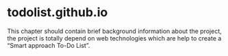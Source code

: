 # todolist.github.io
This chapter should contain brief background information about the project, the project is totally depend on web technologies which are help to create a “Smart approach To-Do List”.
